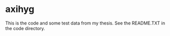 axihyg
======

This is the code and some test data from my thesis.  See the README.TXT in the code directory.
